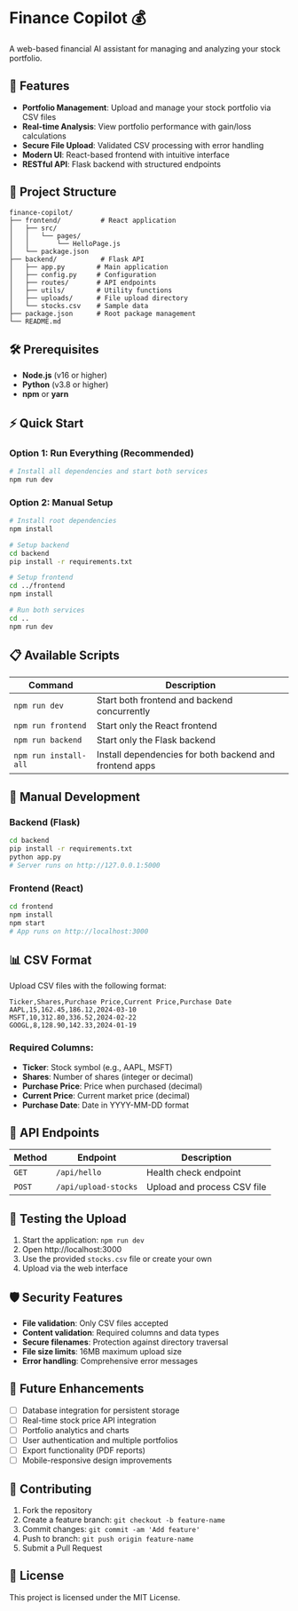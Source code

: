 # Finance Copilot 💰

A web-based financial AI assistant for managing and analyzing your stock portfolio.

## 🚀 Features

- **Portfolio Management**: Upload and manage your stock portfolio via CSV files
- **Real-time Analysis**: View portfolio performance with gain/loss calculations
- **Secure File Upload**: Validated CSV processing with error handling
- **Modern UI**: React-based frontend with intuitive interface
- **RESTful API**: Flask backend with structured endpoints

## 📁 Project Structure

```
finance-copilot/
├── frontend/          # React application
│   ├── src/
│   │   └── pages/
│   │       └── HelloPage.js
│   └── package.json
├── backend/           # Flask API
│   ├── app.py        # Main application
│   ├── config.py     # Configuration
│   ├── routes/       # API endpoints
│   ├── utils/        # Utility functions
│   ├── uploads/      # File upload directory
│   └── stocks.csv    # Sample data
├── package.json      # Root package management
└── README.md
```

## 🛠️ Prerequisites

- **Node.js** (v16 or higher)
- **Python** (v3.8 or higher)
- **npm** or **yarn**

## ⚡ Quick Start

### Option 1: Run Everything (Recommended)
```bash
# Install all dependencies and start both services
npm run dev
```

### Option 2: Manual Setup
```bash
# Install root dependencies
npm install

# Setup backend
cd backend
pip install -r requirements.txt

# Setup frontend
cd ../frontend
npm install

# Run both services
cd ..
npm run dev
```

## 📋 Available Scripts

| Command | Description |
|---------|-------------|
| `npm run dev` | Start both frontend and backend concurrently |
| `npm run frontend` | Start only the React frontend |
| `npm run backend` | Start only the Flask backend |
| `npm run install-all` | Install dependencies for both backend and frontend apps |

## 🔧 Manual Development

### Backend (Flask)
```bash
cd backend
pip install -r requirements.txt
python app.py
# Server runs on http://127.0.0.1:5000
```

### Frontend (React)
```bash
cd frontend
npm install
npm start
# App runs on http://localhost:3000
```

## 📊 CSV Format

Upload CSV files with the following format:

```csv
Ticker,Shares,Purchase Price,Current Price,Purchase Date
AAPL,15,162.45,186.12,2024-03-10
MSFT,10,312.80,336.52,2024-02-22
GOOGL,8,128.90,142.33,2024-01-19
```

### Required Columns:
- **Ticker**: Stock symbol (e.g., AAPL, MSFT)
- **Shares**: Number of shares (integer or decimal)
- **Purchase Price**: Price when purchased (decimal)
- **Current Price**: Current market price (decimal)
- **Purchase Date**: Date in YYYY-MM-DD format

## 🔌 API Endpoints

| Method | Endpoint | Description |
|--------|----------|-------------|
| `GET` | `/api/hello` | Health check endpoint |
| `POST` | `/api/upload-stocks` | Upload and process CSV file |

## 🧪 Testing the Upload

1. Start the application: `npm run dev`
2. Open http://localhost:3000
3. Use the provided `stocks.csv` file or create your own
4. Upload via the web interface

## 🛡️ Security Features

- **File validation**: Only CSV files accepted
- **Content validation**: Required columns and data types
- **Secure filenames**: Protection against directory traversal
- **File size limits**: 16MB maximum upload size
- **Error handling**: Comprehensive error messages

## 🔮 Future Enhancements

- [ ] Database integration for persistent storage
- [ ] Real-time stock price API integration
- [ ] Portfolio analytics and charts
- [ ] User authentication and multiple portfolios
- [ ] Export functionality (PDF reports)
- [ ] Mobile-responsive design improvements

## 🤝 Contributing

1. Fork the repository
2. Create a feature branch: `git checkout -b feature-name`
3. Commit changes: `git commit -am 'Add feature'`
4. Push to branch: `git push origin feature-name`
5. Submit a Pull Request

## 📄 License

This project is licensed under the MIT License.
